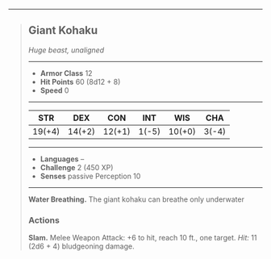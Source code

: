 ___
> ## Giant Kohaku
>*Huge beast, unaligned*
> ___
> - **Armor Class** 12
> - **Hit Points** 60 (8d12 + 8)
> - **Speed** 0
>___
>|STR|DEX|CON|INT|WIS|CHA|
>|:---:|:---:|:---:|:---:|:---:|:---:|
>|19(+4)|14(+2)|12(+1)|1(-5)|10(+0)|3(-4)|
>___
> - **Languages** –
> - **Challenge** 2 (450 XP)
> - **Senses** passive Perception 10
> ___
>
> **Water Breathing.** The giant kohaku can breathe only underwater
>
> ### Actions
>
> **Slam.** Melee Weapon Attack: +6 to hit, reach 10 ft., one target. *Hit:* 11 (2d6 + 4) bludgeoning damage.
